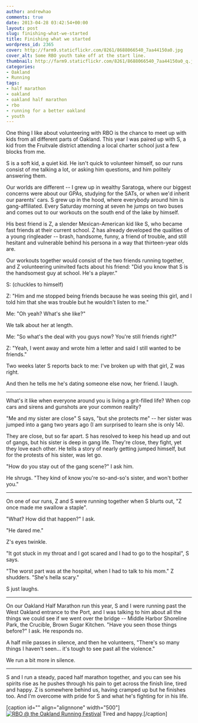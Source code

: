 ```yaml
---
author: andrewhao
comments: true
date: 2013-04-28 03:42:54+00:00
layout: post
slug: finishing-what-we-started
title: Finishing what we started
wordpress_id: 2365
cover: http://farm9.staticflickr.com/8261/8688066540_7aa44150a0.jpg
cover_alt: Some RBO youth take off at the start line.
thumbnail: http://farm9.staticflickr.com/8261/8688066540_7aa44150a0_q.jpg
categories:
- Oakland
- Running
tags:
- half marathon
- oakland
- oakland half marathon
- rbo
- running for a better oakland
- youth
---
```


One thing I like about volunteering with RBO is the chance to meet up with kids from all different parts of Oakland. This year I was paired up with S, a kid from the Fruitvale district attending a local charter school just a few blocks from me.

S is a soft kid, a quiet kid. He isn't quick to volunteer himself, so our runs consist of me talking a lot, or asking him questions, and him politely answering them.

Our worlds are different -- I grew up in wealthy Saratoga, where our biggest concerns were about our GPAs, studying for the SATs, or when we'd inherit our parents' cars. S grew up in the hood, where everybody around him is gang-affiliated. Every Saturday morning at seven he jumps on two buses and comes out to our workouts on the south end of the lake by himself.

His best friend is Z, a slender Mexican-American kid like S, who became fast friends at their current school. Z has already developed the qualities of a young ringleader -- brash, handsome, funny, a friend of trouble, and still hesitant and vulnerable behind his persona in a way that thirteen-year olds are.

Our workouts together would consist of the two friends running together, and Z volunteering uninvited facts about his friend: "Did you know that S is the handsomest guy at school. He's a player."

S: (chuckles to himself)

Z: "Him and me stopped being friends because he was seeing this girl, and I told him that she was trouble but he wouldn't listen to me."

Me: "Oh yeah? What's she like?"

We talk about her at length.

Me: "So what's the deal with you guys now? You're still friends right?"

Z: "Yeah, I went away and wrote him a letter and said I still wanted to be friends."

Two weeks later S reports back to me: I've broken up with that girl, Z was right.

And then he tells me he's dating someone else now, her friend. I laugh.

---

What's it like when everyone around you is living a grit-filled life? When cop cars and sirens and gunshots are your common reality?

"Me and my sister are close" S says, "but she protects me" -- her sister was jumped into a gang two years ago (I am surprised to learn she is only 14).

They are close, but so far apart. S has resolved to keep his head up and out of gangs, but his sister is deep in gang life. They're close, they fight, yet they love each other. He tells a story of nearly getting jumped himself, but for the protests of his sister, was let go.

"How do you stay out of the gang scene?" I ask him.

He shrugs. "They kind of know you're so-and-so's sister, and won't bother you."

---

On one of our runs, Z and S were running together when S blurts out, "Z once made me swallow a staple".

"What? How did that happen?" I ask.

"He dared me."

Z's eyes twinkle.

"It got stuck in my throat and I got scared and I had to go to the hospital", S says.

"The worst part was at the hospital, when I had to talk to his mom." Z shudders. "She's hella scary."

S just laughs.

---

On our Oakland Half Marathon run this year, S and I were running past the West Oakland entrance to the Port, and I was talking to him about all the things we could see if we went over the bridge -- Middle Harbor Shoreline Park, the Crucible, Brown Sugar Kitchen. "Have you seen those things before?" I ask. He responds no.

A half mile passes in silence, and then he volunteers, "There's so many things I haven't seen... it's tough to see past all the violence."

We run a bit more in silence.

---

S and I run a steady, paced half marathon together, and you can see his spirits rise as he pushes through his pain to get across the finish line, tired and happy. Z is somewhere behind us, having cramped up but he finishes too. And I'm overcome with pride for S and what he's fighting for in his life.

[caption id="" align="alignnone" width="500"][![RBO @ the Oakland Running Festival](http://farm9.staticflickr.com/8398/8687014789_9d7f600e8d.jpg)](http://www.flickr.com/photos/andrewhao/8687014789/) Tired and happy.[/caption]
